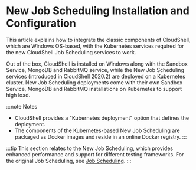 # New Job Scheduling Installation and Configuration

This article explains how to integrate the classic components of CloudShell, which are Windows OS-based, with the Kubernetes services required for the new CloudShell Job Scheduling services to work.

Out of the box, CloudShell is installed on Windows along with the Sandbox Service, MongoDB and RabbitMQ service, while the New Job Scheduling services (introduced in CloudShell 2020.2) are deployed on a Kubernetes cluster. New Job Scheduling deployments come with their own Sandbox Service, MongoDB and RabbitMQ installations on Kubernetes to support high load.

:::note Notes
- CloudShell provides a "Kubernetes deployment" option that defines the deployment.
- The components of the Kubernetes-based New Job Scheduling are packaged as Docker images and reside in an online Docker registry.
:::

:::tip
This section relates to the New Job Scheduling, which provides enhanced performance and support for different testing frameworks. For the original Job Scheduling, see [Job Scheduling](../../../portal/job-scheduling/index.md). 
:::